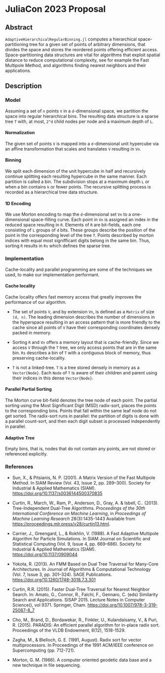 # JuliaCon 2023 Proposal

## Abstract
`AdaptiveHierarchicalRegularBinning.jl` computes a hierarchical space-partitioning tree for a given set of points of arbitrary dimensions, that divides the space and stores the reordered points offering efficient access. Space-partitioning data structures are vital for algorithms that exploit spatial distance to reduce computational complexity, see for example the Fast Multipole Method, and algorithms finding nearest neighbors and their applications.


## Description
### Model
Assuming a set of `n` points `V` in a `d`-dimensional space, we partition the space into regular hierarchical bins. The resulting data structure is a sparse tree `T` with, at most, `2^d` child nodes per node and a maximum depth of `L`.

#### Normalization
The given set of points `V` is mapped into a `d`-dimensional unit hypercube via an affine transformation that scales and translates `V` resulting in `Vn`.

#### Binning
We split each dimension of the unit hypercube in half and recursively continue splitting each resulting hypercube in the same manner. Each partition is called a bin. The subdivision stops at a maximum depth `L` or when a bin contains `k` or fewer points. The recursive splitting process is recorded as a hierarchical tree data structure.

#### 1D Encoding
We use Morton encoding to map the `d`-dimensional set `Vn` to a one-dimensional space-filling curve. Each point in `Vn` is assigned an index in the reduced space resulting in `R`. Elements of `R` are bit-fields, each one consisting of `L` groups of `d` bits. These groups describe the position of the point in the corresponding level of the tree `T`. Points described by morton indices with equal most signifficant digits belong in the same bin. Thus, sorting `R` results in `Rs` which defines the sparse tree.

### Implementation
Cache-locality and parallel programming are some of the techniques we used, to make our implementation performant.

#### Cache locality
Cache locality offers fast memory access that greatly improves the performance of our algorithm.

- The set of points `V`, and by extension `Vn`, is defined as a `Matrix` of size `(d, n)`. The leading dimension describes the number of dimensions in the hyperspace resulting in an access pattern that is more friendly to the cache since all points of `V` have their corresponding coordinates densely packed in memory.

- Sorting `R` and `Vn` offers a memory layout that is cache-friendly. Since we access `V` through the `T` tree, we only access points that are in the same bin. `Rs` describes a bin of `T` with a contiguous block of memory, thus preserving cache-locality.

- `T` is not a linked-tree. `T` is a tree stored densely in memory as a `Vector{Node}`. Each `Node` of `T` is aware of their children and parent using their indices in this dense `Vector{Node}`.

#### Parallel Partial Sorting
The Morton curve bit-field denotes the tree node of each point. The partial sorting using the Most Significant Digit (MSD) radix-sort, places the points to the corresponding bins. Points that fall within the same leaf node do not get sorted. The radix-sort runs in parallel: the partition of digits is done with a parallel count-sort, and then each digit subset is processed independently in parallel.

#### Adaptive Tree
Empty bins, that is, nodes that do not contain any points, are not stored or referenced explicitly.


### References
- Sun, X., & Pitsianis, N. P. (2001). A Matrix Version of the Fast Multipole Method. In SIAM Review (Vol. 43, Issue 2, pp. 289–300). Society for Industrial & Applied Mathematics (SIAM). https://doi.org/10.1137/s0036144500370835

- Curtin, R., March, W., Ram, P., Anderson, D., Gray, A. & Isbell, C.. (2013). Tree-Independent Dual-Tree Algorithms. <i>Proceedings of the 30th International Conference on Machine Learning</i>, in <i>Proceedings of Machine Learning Research</i> 28(3):1435-1443 Available from https://proceedings.mlr.press/v28/curtin13.html.

- Carrier, J., Greengard, L., & Rokhlin, V. (1988). A Fast Adaptive Multipole Algorithm for Particle Simulations. In SIAM Journal on Scientific and Statistical Computing (Vol. 9, Issue 4, pp. 669–686). Society for Industrial & Applied Mathematics (SIAM). https://doi.org/10.1137/0909044

- Yokota, R. (2013). An FMM Based on Dual Tree Traversal for Many-Core Architectures. In Journal of Algorithms &amp; Computational Technology (Vol. 7, Issue 3, pp. 301–324). SAGE Publications. https://doi.org/10.1260/1748-3018.7.3.301

- Curtin, R.R. (2015). Faster Dual-Tree Traversal for Nearest Neighbor Search. In: Amato, G., Connor, R., Falchi, F., Gennaro, C. (eds) Similarity Search and Applications. SISAP 2015. Lecture Notes in Computer Science(), vol 9371. Springer, Cham. https://doi.org/10.1007/978-3-319-25087-8_7

- Cho, M., Brand, D., Bordawekar, R., Finkler, U., Kulandaisamy, V., & Puri, R. (2015). PARADIS: An efficient parallel algorithm for in-place radix sort. Proceedings of the VLDB Endowment, 8(12), 1518-1529.

- Zagha, M., & Blelloch, G. E. (1991, August). Radix sort for vector multiprocessors. In Proceedings of the 1991 ACM/IEEE conference on Supercomputing (pp. 712-721).

- Morton, G. M. (1966). A computer oriented geodetic data base and a new technique in file sequencing.
